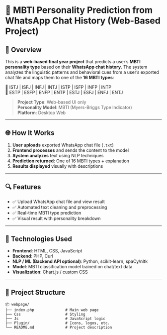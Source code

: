 # 💬 MBTI Personality Prediction from WhatsApp Chat History (Web-Based Project)

## 📘 Overview

This is a **web-based final year project** that predicts a user’s **MBTI personality type** based on their **WhatsApp chat history**. The system analyzes the linguistic patterns and behavioral cues from a user’s exported chat file and maps them to one of the **16 MBTI types**:

🧠 ISTJ | ISFJ | INFJ | INTJ | ISTP | ISFP | INFP | INTP  
💬 ESTP | ESFP | ENFP | ENTP | ESTJ | ESFJ | ENFJ | ENTJ

> **Project Type**: Web-based UI only  
> **Personality Model**: MBTI (Myers-Briggs Type Indicator)  
> **Platform**: Desktop Web

---

## 🌐 How It Works

1. **User uploads** exported WhatsApp chat file (`.txt`)
2. **Frontend processes** and sends the content to the model
3. **System analyzes** text using NLP techniques
4. **Prediction returned**: One of 16 MBTI types + explanation
5. **Results displayed** visually with descriptions

---

## 🔍 Features

- ✅ Upload WhatsApp chat file and view result
- ✅ Automated text cleaning and preprocessing
- ✅ Real-time MBTI type prediction
- ✅ Visual result with personality breakdown

---

## 🧱 Technologies Used

- **Frontend**: HTML, CSS, JavaScript
- **Backend**: PHP, Curl
- **NLP / ML (Backend API optional)**: Python, scikit-learn, spaCy/nltk
- **Model**: MBTI classification model trained on chat/text data
- **Visualization**: Chart.js / custom CSS

---

## 📁 Project Structure

```plaintext
📦 webpage/
├── index.php              # Main web page
├── Css                    # Styling
├── Js                     # JavaScript logic
├── Plugin/                # Icons, logos, etc.
└── README.md              # Project description
